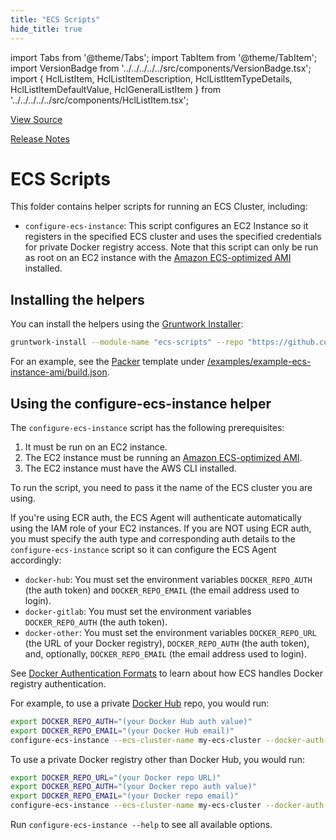 ```yaml
---
title: "ECS Scripts"
hide_title: true
---
```


import Tabs from '@theme/Tabs';
import TabItem from '@theme/TabItem';
import VersionBadge from '../../../../../src/components/VersionBadge.tsx';
import { HclListItem, HclListItemDescription, HclListItemTypeDetails, HclListItemDefaultValue, HclGeneralListItem } from '../../../../../src/components/HclListItem.tsx';

<a href="https://github.com/gruntwork-io/terraform-aws-ecs/tree/main/modules%2Fecs-scripts" className="link-button" title="View the source code for this module in GitHub.">View Source</a>

<a href="https://github.com/gruntwork-io/terraform-aws-ecs/releases?q=" className="link-button" title="Release notes for only the service catalog versions which impacted this service.">Release Notes</a>

# ECS Scripts

This folder contains helper scripts for running an ECS Cluster, including:

*   `configure-ecs-instance`: This script configures an EC2 Instance so it registers in the specified ECS cluster and
    uses the specified credentials for private Docker registry access. Note that this script can only be run as root on
    an EC2 instance with the [Amazon ECS-optimized AMI](https://aws.amazon.com/marketplace/pp/B00U6QTYI2/) installed.

## Installing the helpers

You can install the helpers using the [Gruntwork Installer](https://github.com/gruntwork-io/gruntwork-installer):

```bash
gruntwork-install --module-name "ecs-scripts" --repo "https://github.com/gruntwork-io/terraform-aws-ecs" --tag "0.0.1"
```

For an example, see the [Packer](https://www.packer.io/) template under [/examples/example-ecs-instance-ami/build.json](https://github.com/gruntwork-io/terraform-aws-ecs/examples/example-ecs-instance-ami/build.json).

## Using the configure-ecs-instance helper

The `configure-ecs-instance` script has the following prerequisites:

1.  It must be run on an EC2 instance.
2.  The EC2 instance must be running an [Amazon ECS-optimized AMI](https://aws.amazon.com/marketplace/pp/B00U6QTYI2/).
3.  The EC2 instance must have the AWS CLI installed.

To run the script, you need to pass it the name of the ECS cluster you are using.

If you're using ECR auth, the ECS Agent will authenticate automatically using the IAM role of your EC2 instances. If
you are NOT using ECR auth, you must specify the auth type and corresponding auth details to the
`configure-ecs-instance` script so it can configure the ECS Agent accordingly:

*   `docker-hub`: You must set the environment variables `DOCKER_REPO_AUTH` (the auth token) and `DOCKER_REPO_EMAIL`
    (the email address used to login).
*   `docker-gitlab`: You must set the environment variables `DOCKER_REPO_AUTH` (the auth token).
*   `docker-other`: You must set the environment variables `DOCKER_REPO_URL` (the URL of your Docker registry),
    `DOCKER_REPO_AUTH` (the auth token), and, optionally, `DOCKER_REPO_EMAIL` (the email address used to login).

See [Docker Authentication
Formats](http://docs.aws.amazon.com/AmazonECS/latest/developerguide/private-auth.html#docker-auth-formats) to learn
about how ECS handles Docker registry authentication.

For example, to use a private [Docker Hub](https://hub.docker.com/) repo, you would run:

```bash
export DOCKER_REPO_AUTH="(your Docker Hub auth value)"
export DOCKER_REPO_EMAIL="(your Docker Hub email)"
configure-ecs-instance --ecs-cluster-name my-ecs-cluster --docker-auth-type docker-hub
```

To use a private Docker registry other than Docker Hub, you would run:

```bash
export DOCKER_REPO_URL="(your Docker repo URL)"
export DOCKER_REPO_AUTH="(your Docker repo auth value)"
export DOCKER_REPO_EMAIL="(your Docker repo email)"
configure-ecs-instance --ecs-cluster-name my-ecs-cluster --docker-auth-type docker-hub
```

Run `configure-ecs-instance --help` to see all available options.


<!-- ##DOCS-SOURCER-START
{
  "originalSources": [
    "https://github.com/gruntwork-io/terraform-aws-ecs/tree/readme.md",
    "https://github.com/gruntwork-io/terraform-aws-ecs/tree/variables.tf",
    "https://github.com/gruntwork-io/terraform-aws-ecs/tree/outputs.tf"
  ],
  "sourcePlugin": "module-catalog-api",
  "hash": "433f86273f1ce0ddde0801a1d13b2e78"
}
##DOCS-SOURCER-END -->

